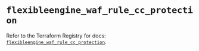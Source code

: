 # `flexibleengine_waf_rule_cc_protection`

Refer to the Terraform Registry for docs: [`flexibleengine_waf_rule_cc_protection`](https://registry.terraform.io/providers/flexibleenginecloud/flexibleengine/1.46.0/docs/resources/waf_rule_cc_protection).
